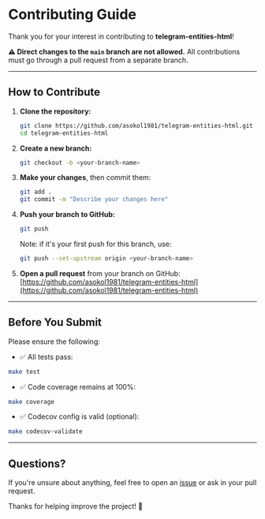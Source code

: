 # Contributing Guide

Thank you for your interest in contributing to **telegram-entities-html**!

**⚠️ Direct changes to the `main` branch are not allowed.**
All contributions must go through a pull request from a separate branch.

---

## How to Contribute

1. **Clone the repository:**

    ```bash
    git clone https://github.com/asokol1981/telegram-entities-html.git
    cd telegram-entities-html
    ```

2. **Create a new branch:**

    ```bash
    git checkout -b <your-branch-name>
    ```

3. **Make your changes**, then commit them:

    ```bash
    git add .
    git commit -m "Describe your changes here"
    ```

4. **Push your branch to GitHub:**

    ```bash
    git push
    ```

    Note: if it's your first push for this branch, use:

    ```bash
    git push --set-upstream origin <your-branch-name>
    ```

5. **Open a pull request** from your branch on GitHub:
   [https://github.com/asokol1981/telegram-entities-html](https://github.com/asokol1981/telegram-entities-html)

---

## Before You Submit

Please ensure the following:

- ✅ All tests pass:

```bash
make test
```

- ✅ Code coverage remains at 100%:

```bash
make coverage
```

- ✅ Codecov config is valid (optional):

```bash
make codecov-validate
```

---

## Questions?

If you're unsure about anything, feel free to open an [issue](https://github.com/asokol1981/telegram-entities-html/issues) or ask in your pull request.

Thanks for helping improve the project! 🙌
